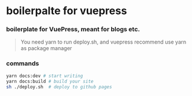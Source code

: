 # boilerpalte for vuepress

### boilerplate for VuePress, meant for blogs etc.

> You need yarn to run deploy.sh, and vuepress recommend use yarn as package manager

### commands

``` sh
yarn docs:dev # start writing
yarn docs:build # build your site
sh ./deploy.sh  # deploy to github pages
```